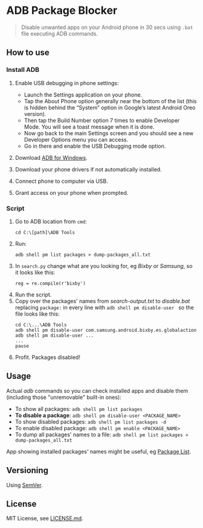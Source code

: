# ADB Package Blocker

>Disable unwanted apps on your Android phone in 30 secs using `.bat` file executing ADB commands.

## How to use
### Install ADB
1) Enable USB debugging in phone settings:
    - Launch the Settings application on your phone.
    - Tap the About Phone option generally near the bottom of the list (this is hidden behind the “System” option in Google’s latest Android Oreo version).
    - Then tap the Build Number option 7 times to enable Developer Mode. You will see a toast message when it is done.
    - Now go back to the main Settings screen and you should see a new Developer Options menu you can access.
    - Go in there and enable the USB Debugging mode option.

2) Download [ADB for Windows](https://dl.google.com/android/repository/platform-tools-latest-windows.zip).

3) Download your phone drivers if not automatically installed.

4) Connect phone to computer via USB.

5) Grant access on your phone when prompted.

### Script

1) Go to ADB location from `cmd`: 
    ```
    cd C:\[path]\ADB Tools
2) Run:
    ```
    adb shell pm list packages > dump-packages_all.txt
3) In `search.py` change what are you looking for, eg _Bixby_ or _Samsung_, so it looks like this:
    ```
    reg = re.compile(r'bixby')
4)  Run the script.
5) Copy over the packages' names from *search-output.txt* to *disable.bat* replacing `package:` in every line with `adb shell pm disable-user ` so the file looks like this:
    ```
    cd C:\...\ADB Tools
    adb shell pm disable-user com.samsung.android.bixby.es.globalaction
    adb shell pm disable-user ...
    ...
    pause
    ```
6) Profit. Packages disabled!

## Usage

 Actual _adb_ commands so you can check installed apps and disable them (including those "unremovable" built-in ones):

- To show all packages: `adb shell pm list packages`
- **To disable a package**: `adb shell pm disable-user <PACKAGE_NAME>`
- To show disabled packages: `adb shell pm list packages -d`
- To enable disabled package: `adb shell pm enable <PACKAGE_NAME>`
- To dump all packages' names to a file: `adb shell pm list packages > dump-packages_all.txt`

App showing installed packages' names might be useful, eg [Package List](https://play.google.com/store/apps/details?id=me.iofel.packagelist).

## Versioning

Using [SemVer](http://semver.org/).

## License

MIT License, see [LICENSE.md](https://github.com/vardecab/adb-package_blocker/blob/master/LICENSE).